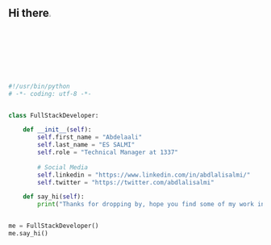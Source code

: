 ## Hi there<img src="https://github.com/TheDudeThatCode/TheDudeThatCode/blob/master/Assets/Hi.gif" width="3%"> 

```python
#!/usr/bin/python
# -*- coding: utf-8 -*-


class FullStackDeveloper:

    def __init__(self):
        self.first_name = "Abdelaali"
        self.last_name = "ES SALMI"
        self.role = "Technical Manager at 1337"
        
        # Social Media
        self.linkedin = "https://www.linkedin.com/in/abdlalisalmi/"
        self.twitter = "https://twitter.com/abdlalisalmi"

    def say_hi(self):
        print("Thanks for dropping by, hope you find some of my work interesting.")


me = FullStackDeveloper()
me.say_hi()
```

<!-- I'm a passionate self-taught Full Stack Web Developer 🚀 from Morocco. -->

<!-- ## Computer Science Student :mortar_board:

<img align="right" alt="GIF" width="500" src="https://github.githubassets.com/images/modules/profile/profile-joined-github-dark.svg" />

#### 1337 School:

currently, I'm studying programming and computer science and learning some tools that allow me to analyze complex systems.
#### Networking:
I have a diploma in techniques of information network, administration of systems and network

#### Connect with me: -->

<!-- [<img align="left" alt="abdlalisalmi | LinkedIn" width="22px" src="https://cdn-icons.flaticon.com/png/512/3536/premium/3536505.png?token=exp=1636643469~hmac=24a6c4b613d8b6d5bdd805957a78d414" />][linkedin]
<br /> -->

<!-- ### Languages and Tools:

<img align="left" alt="Python" width="26px" src="https://cdn-icons-png.flaticon.com/512/5968/5968350.png" />
<img align="left" alt="Django" width="56px" src="https://static.djangoproject.com/img/logos/django-logo-negative.svg" />
<img align="left" alt="JavaScript" width="26px" src="https://raw.githubusercontent.com/github/explore/80688e429a7d4ef2fca1e82350fe8e3517d3494d/topics/javascript/javascript.png" />
<img align="left" alt="react" width="26px" src="https://raw.githubusercontent.com/github/explore/80688e429a7d4ef2fca1e82350fe8e3517d3494d/topics/react/react.png" />
<img align="left" alt="HTML" width="26px" src="https://raw.githubusercontent.com/github/explore/80688e429a7d4ef2fca1e82350fe8e3517d3494d/topics/html/html.png" />
<img align="left" alt="css" width="26px" src="https://raw.githubusercontent.com/github/explore/80688e429a7d4ef2fca1e82350fe8e3517d3494d/topics/css/css.png" />
<img align="left" alt="Linux" width="26px" src="https://image.flaticon.com/icons/svg/226/226772.svg" />
<img align="left" alt="Docker" width="26px" src="https://cdn-icons-png.flaticon.com/512/919/919853.png" />
<img align="left" alt="Git" width="26px" src="https://cdn-icons-png.flaticon.com/512/2111/2111288.png" />
<br />
<br />

### My GitHub Stats:
<img align="left" alt="abdlalisalmi Github Stats" src="https://github-readme-stats.vercel.app/api?username=abdlalisalmi&show_icons=true&hide_border=true&hide_title=true&icon_color=17D778&bg_color=0d1117&text_color=e1e4e8" />


<img align="left" alt="abdlalisalmi Github Top Languages" src="https://github-readme-stats.vercel.app/api/top-langs/?username=abdlalisalmi&show_icons=true&hide_border=true&hide_title=true&layout=compact&icon_color=17D778&bg_color=0d1117&text_color=e1e4e8" />





[facebook]: https://www.facebook.com/abdlali.sa
[twitter]: https://twitter.com/abdlalisalmi
[linkedin]: https://www.linkedin.com/in/abdlalisalmi/
[instagram]: https://www.instagram.com/abdlali_salmi/ -->

